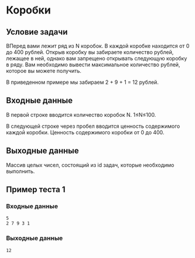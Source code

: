 # Коробки

## Условие задачи

ВПеред вами лежит ряд из N коробок. В каждой коробке находится от 0 до 400 рублей. Открыв коробку вы забираете количество рублей, лежащее в ней, однако вам запрещено открывать следующую коробку в ряду. Вам необходимо вывести максимальное количество рублей, которое вы можете получить.

В приведенном примере мы забираем 2 + 9 + 1 = 12 рублей.

## Входные данные

В первой строке вводится количество коробок N. 1≤N≤100.

В следующей строке через пробел вводится ценность содержимого каждой коробки. Ценность содержимого коробки от 0 до 400.

## Выходные данные

Массив целых чисел, состоящий из id задач, которые необходимо выполнить.

## Пример теста 1

### Входные данные

```
5
2 7 9 3 1

```

### Выходные данные

```
12

```
